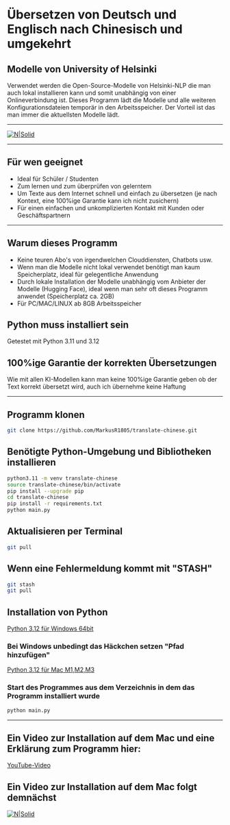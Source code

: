 # Übersetzen von Deutsch und Englisch nach Chinesisch und umgekehrt
## Modelle von University of Helsinki

Verwendet werden die Open-Source-Modelle von Helsinki-NLP die man auch lokal installieren kann und somit unabhängig von einer Onlineverbindung ist. Dieses Programm lädt die Modelle und alle weiteren Konfigurationsdateien temporär in den Arbeitsspeicher.
Der Vorteil ist das man immer die aktuellsten Modelle lädt.
***
[![N|Solid](https://image.civitai.com/xG1nkqKTMzGDvpLrqFT7WA/9c0923a3-46bb-4a4d-be73-66e72d7a4c4c/original=true,quality=90/11945886.jpeg)](https://civitai.com/user/Der_Zerfleischer)
***

## Für wen geeignet

- Ideal für Schüler / Studenten
- Zum lernen und zum überprüfen von gelerntem
- Um Texte aus dem Internet schnell und einfach zu übersetzen (je nach Kontext, eine 100%ige Garantie kann ich nicht zusichern)
- Für einen einfachen und unkomplizierten Kontakt mit Kunden oder Geschäftspartnern 

***

## Warum dieses Programm

- Keine teuren Abo's von irgendwelchen Clouddiensten, Chatbots usw.
- Wenn man die Modelle nicht lokal verwendet benötigt man kaum Speicherplatz, ideal für gelegentliche Anwendung
- Durch lokale Installation der Modelle unabhängig vom Anbieter der Modelle (Hugging Face), ideal wenn man sehr oft dieses Programm anwendet (Speicherplatz ca. 2GB)
- Für PC/MAC/LINUX ab 8GB Arbeitsspeicher

## Python muss installiert sein

Getestet mit Python 3.11 und 3.12

## 100%ige Garantie der korrekten Übersetzungen

Wie mit allen KI-Modellen kann man keine 100%ige Garantie geben ob der Text korrekt übersetzt wird, auch ich übernehme keine Haftung

***

## Programm klonen
```sh
git clone https://github.com/MarkusR1805/translate-chinese.git
```

## Benötigte Python-Umgebung und Bibliotheken installieren
```sh
python3.11 -m venv translate-chinese
source translate-chinese/bin/activate
pip install --upgrade pip
cd translate-chinese
pip install -r requirements.txt
python main.py
```

## Aktualisieren per Terminal
```sh
git pull
```
## Wenn eine Fehlermeldung kommt mit "STASH"
```sh
git stash
git pull
```

## Installation von Python

[Python 3.12 für Windows 64bit](https://www.python.org/ftp/python/3.12.7/python-3.12.7-amd64.exe)
### Bei Windows unbedingt das Häckchen setzen "Pfad hinzufügen"
[Python 3.12 für Mac M1,M2,M3](https://www.python.org/ftp/python/3.12.7/python-3.12.7-macos11.pkg)

### Start des Programmes aus dem Verzeichnis in dem das Programm installiert wurde
```sh
python main.py
```
***

## Ein Video zur Installation auf dem Mac und eine Erklärung zum Programm hier:
[YouTube-Video](https://youtu.be/UEBUr_pZwWw)

## Ein Video zur Installation auf dem Mac folgt demnächst

[![N|Solid](https://image.civitai.com/xG1nkqKTMzGDvpLrqFT7WA/fe2e69ea-4ba8-4aac-9d1a-002b372b7e5a/original=true,quality=90/28751964.jpeg)](https://civitai.com/user/Der_Zerfleischer)